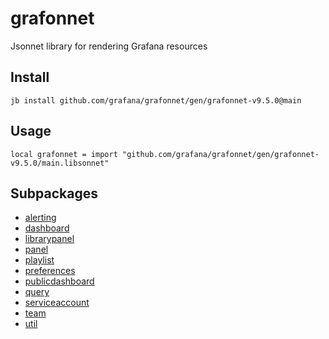 # grafonnet

Jsonnet library for rendering Grafana resources
## Install

```
jb install github.com/grafana/grafonnet/gen/grafonnet-v9.5.0@main
```

## Usage

```jsonnet
local grafonnet = import "github.com/grafana/grafonnet/gen/grafonnet-v9.5.0/main.libsonnet"
```


## Subpackages

* [alerting](alerting/index.md)
* [dashboard](dashboard/index.md)
* [librarypanel](librarypanel.md)
* [panel](panel/index.md)
* [playlist](playlist/index.md)
* [preferences](preferences.md)
* [publicdashboard](publicdashboard.md)
* [query](query/index.md)
* [serviceaccount](serviceaccount.md)
* [team](team.md)
* [util](util.md)

